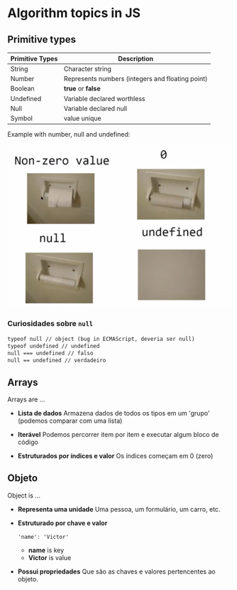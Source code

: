 # Algorithm topics in JS

## Primitive types

|Primitive Types | Description |
| -------------- | ----------|
|String          |Character string|
|Number| Represents numbers (integers and floating point)|
|Boolean| **true** or **false**|
|Undefined|Variable declared worthless|
|Null|Variable declared null|
|Symbol| value unique|

Example with number, null and undefined:

![Alt text](src/image.png)

### Curiosidades sobre `null`

```
typeof null // object (bug in ECMAScript, deveria ser null)
typeof undefined // undefined
null === undefined // falso
null == undefined // verdadeiro
```

## Arrays

Arrays are ...

- **Lista de dados**
  Armazena dados de todos os tipos em um 'grupo' (podemos comparar com uma lista)

- **Iterável**
  Podemos percorrer item por item e executar algum bloco de código

- **Estruturados por índices e valor**
  Os índices começam em 0 (zero)

## Objeto

Object is ...

- **Representa uma unidade**
  Uma pessoa, um formulário, um carro, etc.

- **Estruturado por chave e valor**
  ```
  'name': 'Victor'
  ```
  - **name** is key
  - **Victor** is value

- **Possui propriedades**
  Que são as chaves e valores pertencentes ao objeto.
